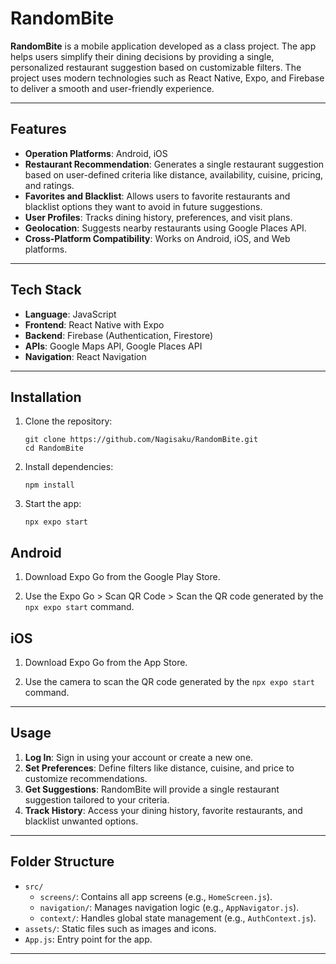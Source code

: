 
# RandomBite

**RandomBite** is a mobile application developed as a class project. The app helps users simplify their dining decisions by providing a single, personalized restaurant suggestion based on customizable filters. The project uses modern technologies such as React Native, Expo, and Firebase to deliver a smooth and user-friendly experience.

---

## Features

- **Operation Platforms**: Android, iOS
- **Restaurant Recommendation**: Generates a single restaurant suggestion based on user-defined criteria like distance, availability, cuisine, pricing, and ratings.
- **Favorites and Blacklist**: Allows users to favorite restaurants and blacklist options they want to avoid in future suggestions.
- **User Profiles**: Tracks dining history, preferences, and visit plans.
- **Geolocation**: Suggests nearby restaurants using Google Places API.
- **Cross-Platform Compatibility**: Works on Android, iOS, and Web platforms.

---

## Tech Stack

- **Language**: JavaScript
- **Frontend**: React Native with Expo
- **Backend**: Firebase (Authentication, Firestore)
- **APIs**: Google Maps API, Google Places API
- **Navigation**: React Navigation

---

## Installation

1. Clone the repository:
   ```
   git clone https://github.com/Nagisaku/RandomBite.git
   cd RandomBite
   ```

2. Install dependencies:
   ```
   npm install
   ```

3. Start the app:
   ```
   npx expo start
   ```

## Android

1. Download Expo Go from the Google Play Store.

2. Use the Expo Go > Scan QR Code > Scan the QR code generated by the `npx expo start` command.

## iOS

1. Download Expo Go from the App Store.

2. Use the camera to scan the QR code generated by the `npx expo start` command.


---

## Usage

1. **Log In**: Sign in using your account or create a new one.
2. **Set Preferences**: Define filters like distance, cuisine, and price to customize recommendations.
3. **Get Suggestions**: RandomBite will provide a single restaurant suggestion tailored to your criteria.
4. **Track History**: Access your dining history, favorite restaurants, and blacklist unwanted options.

---

## Folder Structure

- `src/`
  - `screens/`: Contains all app screens (e.g., `HomeScreen.js`).
  - `navigation/`: Manages navigation logic (e.g., `AppNavigator.js`).
  - `context/`: Handles global state management (e.g., `AuthContext.js`).
- `assets/`: Static files such as images and icons.
- `App.js`: Entry point for the app.

---
